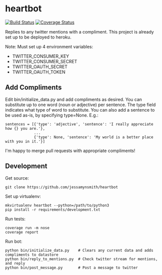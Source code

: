 heartbot
========

[![Build Status](https://travis-ci.org/jessamynsmith/heartbot.svg?branch=master)](https://travis-ci.org/jessamynsmith/heartbot)
[![Coverage Status](https://coveralls.io/repos/jessamynsmith/heartbot/badge.svg?branch=master)](https://coveralls.io/r/jessamynsmith/heartbot?branch=master)

Replies to any twitter mentions with a compliment. This project is already set up to be deployed to heroku.

Note: Must set up 4 environment variables:
- TWITTER_CONSUMER_KEY
- TWITTER_CONSUMER_SECRET
- TWITTER_OAUTH_SECRET
- TWITTER_OAUTH_TOKEN

Add Compliments
---------------

Edit bin/initialize_data.py and add compliments as desired. You can substitute up to one word (noun
or adjective) per sentence. The type field indicates what type of word to substitute. You can also
add a sentence to be used as-is, by specifying type=None. E.g.:
 
    sentences = [{'type': 'adjective', 'sentence': 'I really appreciate how {} you are.'},
                 ...
                 {'type': None, 'sentence': 'My world is a better place with you in it.'}]

I'm happy to merge pull requests with appropriate compliments!

Development
-----------

Get source:

    git clone https://github.com/jessamynsmith/heartbot

Set up virtualenv:

    mkvirtualenv heartbot --python=/path/to/python3
    pip install -r requirements/development.txt

Run tests:

    coverage run -m nose
    coverage report

Run bot:

    python bin/initialize_data.py    # Clears any current data and adds compliments to datastore
    python bin/reply_to_mentions.py  # Check twitter stream for mentions, and reply
    python bin/post_message.py       # Post a message to twitter
